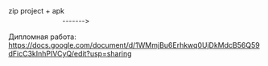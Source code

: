 
zip project + apk ㅤㅤㅤㅤㅤㅤㅤㅤㅤㅤㅤㅤㅤㅤㅤㅤㅤㅤㅤㅤㅤㅤㅤㅤㅤㅤㅤㅤㅤㅤㅤㅤㅤㅤㅤㅤㅤㅤ ------->


Дипломная работа:
https://docs.google.com/document/d/1WMmjBu6Erhkwq0UjDkMdcB56Q59dFicC3kInhPIVCyQ/edit?usp=sharing

